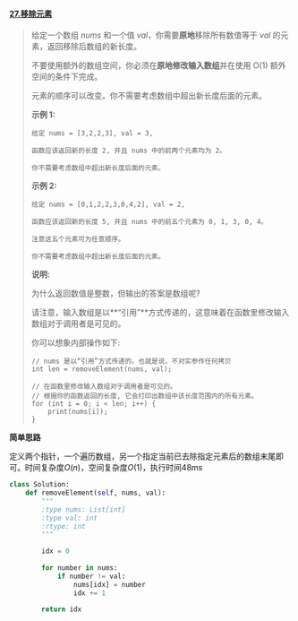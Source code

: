 #### [27.移除元素](https://leetcode-cn.com/problems/remove-element/)

> 给定一个数组 *nums* 和一个值 *val*，你需要**原地**移除所有数值等于 *val* 的元素，返回移除后数组的新长度。
>
> 不要使用额外的数组空间，你必须在**原地修改输入数组**并在使用 O(1) 额外空间的条件下完成。
>
> 元素的顺序可以改变。你不需要考虑数组中超出新长度后面的元素。
>
> **示例 1:**
>
> ```
> 给定 nums = [3,2,2,3], val = 3,
> 
> 函数应该返回新的长度 2, 并且 nums 中的前两个元素均为 2。
> 
> 你不需要考虑数组中超出新长度后面的元素。
> ```
>
> **示例 2:**
>
> ```
> 给定 nums = [0,1,2,2,3,0,4,2], val = 2,
> 
> 函数应该返回新的长度 5, 并且 nums 中的前五个元素为 0, 1, 3, 0, 4。
> 
> 注意这五个元素可为任意顺序。
> 
> 你不需要考虑数组中超出新长度后面的元素。
> ```
>
> **说明:**
>
> 为什么返回数值是整数，但输出的答案是数组呢?
>
> 请注意，输入数组是以**“引用”**方式传递的，这意味着在函数里修改输入数组对于调用者是可见的。
>
> 你可以想象内部操作如下:
>
> ```
> // nums 是以“引用”方式传递的。也就是说，不对实参作任何拷贝
> int len = removeElement(nums, val);
> 
> // 在函数里修改输入数组对于调用者是可见的。
> // 根据你的函数返回的长度, 它会打印出数组中该长度范围内的所有元素。
> for (int i = 0; i < len; i++) {
>     print(nums[i]);
> }
> ```

**简单思路**

定义两个指针，一个遍历数组，另一个指定当前已去除指定元素后的数组末尾即可。时间复杂度$O(n)$，空间复杂度$O(1)$，执行时间48ms

```python
class Solution:
    def removeElement(self, nums, val):
        """
        :type nums: List[int]
        :type val: int
        :rtype: int
        """
        
        idx = 0
        
        for number in nums:
            if number != val:
                nums[idx] = number
                idx += 1
        
        return idx
```

